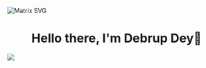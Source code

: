 ![Matrix SVG](https://raw.githubusercontent.com/rodrigograca31/rodrigograca31/master/matrix.svg)
<h3>
  <h1 align="center"><b>Hello there, I'm Debrup Dey👋</b></h1>
</h3>

![](https://komarev.com/ghpvc/?username=debrup416&color=a88332)